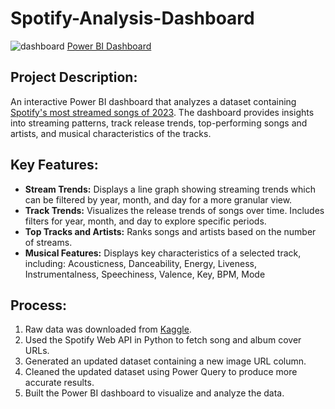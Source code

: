 # Spotify-Analysis-Dashboard

![dashboard](https://github.com/user-attachments/assets/161c1f50-a895-4be1-9a75-cc340dc3a35b)
[Power BI Dashboard](https://app.powerbi.com/view?r=eyJrIjoiNTE3ZTQwMGEtZDVlZC00OThjLWEzMGUtNjBhNmYwMzQzZDdmIiwidCI6ImJkMDNhNzM1LTJhYTMtNGNjYS05NzIyLTJhZTQ5MjlhYjNlYyIsImMiOjEwfQ%3D%3D)

## Project Description:
An interactive Power BI dashboard that analyzes a dataset containing [Spotify's most streamed songs of 2023](https://www.kaggle.com/datasets/nelgiriyewithana/top-spotify-songs-2023). The dashboard provides insights into streaming patterns, track release trends, top-performing songs and artists, and musical characteristics of the tracks.

## Key Features:
- **Stream Trends:** Displays a line graph showing streaming trends which can be filtered by year, month, and day for a more granular view.
- **Track Trends:** Visualizes the release trends of songs over time. Includes filters for year, month, and day to explore specific periods.
- **Top Tracks and Artists:** Ranks songs and artists based on the number of streams.
- **Musical Features:** Displays key characteristics of a selected track, including: Acousticness, Danceability, Energy, Liveness, Instrumentalness, Speechiness, Valence, Key, BPM, Mode

## Process:
1. Raw data was downloaded from [Kaggle](https://www.kaggle.com/datasets/nelgiriyewithana/top-spotify-songs-2023).
2. Used the Spotify Web API in Python to fetch song and album cover URLs.
3. Generated an updated dataset containing a new image URL column.
4. Cleaned the updated dataset using Power Query to produce more accurate results.
5. Built the Power BI dashboard to visualize and analyze the data.


